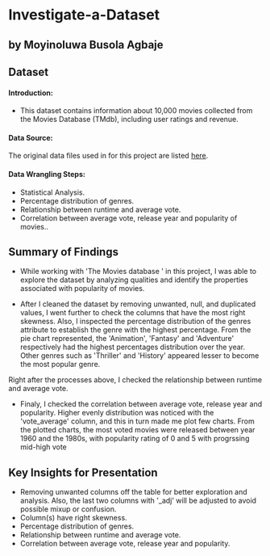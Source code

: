  # Investigate-a-Dataset
## by Moyinoluwa Busola Agbaje


## Dataset

#### Introduction:

- This dataset contains information about 10,000 movies collected from the Movies Database (TMdb), including user ratings and revenue.

#### Data Source:
The original data files used in for this project are listed [here](https://www.kaggle.com/datasets/tmdb/tmdb-movie-metadata).

#### Data Wrangling Steps:

- Statistical Analysis.
- Percentage distribution of genres.
- Relationship between runtime and average vote.
- Correlation between average vote, release year and popularity of movies..

## Summary of Findings

- While working with 'The Movies database ' in this project, I was able to explore the dataset by analyzing qualities and identify the properties associated with popularity of movies.

- After I cleaned the dataset by removing unwanted, null, and duplicated values, I went further to check the columns that have the most right skewness. Also, I inspected the percentage distribution of the genres attribute to establish the genre with the highest percentage. From the pie chart represented, the 'Animation', 'Fantasy' and 'Adventure' respectively had the highest percentages distribution over the year. Other genres such as 'Thriller' and 'History' appeared lesser to become the most popular genre.

Right after the processes above, I checked the relationship between runtime and average vote.

- Finaly, I checked the correlation between average vote, release year and popularity. Higher evenly distribution was noticed with the 'vote_average' column, and this in turn made me plot few charts. From the plotted charts, the most voted movies were released between year 1960 and the 1980s, with popularity rating of 0 and 5 with progrssing mid-high vote

## Key Insights for Presentation

- Removing unwanted columns off the table for better exploration and analysis. Also, the last two columns with '_adj' will be adjusted to avoid possible mixup or confusion.
- Column(s) have right skewness.
- Percentage distribution of genres.
- Relationship between runtime and average vote.
- Correlation between average vote, release year and popularity.